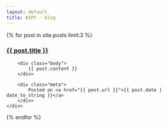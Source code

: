 ```yaml
---
layout: default
title: BIPY - blog
---
```


{% for post in site.posts limit:3 %}
    <div class="post">
        <h3><a href="{{ post.url }}">{{ post.title }}</a></h3>
      
        <div class="body">
            {{ post.content }}
        </div>
        
        <div class="meta">
            Posted on <a href="{{ post.url }}">{{ post.date | date_to_string }}</a>
        </div>
    </div>
{% endfor %}